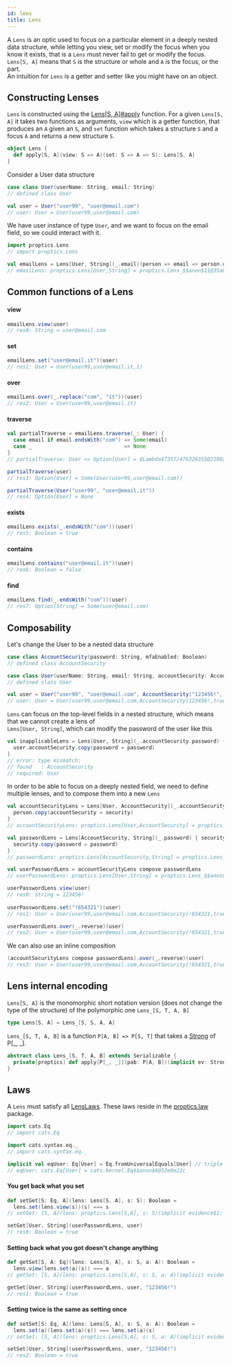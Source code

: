 ```yaml
---
id: lens
title: Lens
---
```


A `Lens` is an optic used to focus on a particular element in a deeply nested data structure, while letting you 
view, set or modify the focus when you know it exists, that is a `Lens` must never fail to get or modify the focus.<br/>
`Lens[S, A]` means that `S` is the structure or whole and `A` is the focus, or the part.<br/>
An intuition for `Lens` is a getter and setter like you might have on an object.

## Constructing Lenses

`Lens` is constructed using the [Lens[S, A]#apply](/Proptics/api/proptics/Lens$.html) function. For a given `Lens[S, A]` it takes two functions as arguments,
`view` which is a getter function, that produces an `A` given an `S`, and `set` function which takes a structure `S` and a focus `A` and returns a
new structure `S`.

```scala
object Lens {
  def apply[S, A](view: S => A)(set: S => A => S): Lens[S, A]
}
```

Consider a User data structure

```scala
case class User(userName: String, email: String)
// defined class User  

val user = User("user99", "user@email.com")
// user: User = User(user99,user@email.com)
```

We have user instance of type `User`, and we want to focus on the email field, so we could
interact with it.

```scala
import proptics.Lens
// import proptics.Lens

val emailLens = Lens[User, String](_.email)(person => email => person.copy(email = email))
// emailLens: proptics.Lens[User,String] = proptics.Lens_$$anon$11@35a0773a
```

## Common functions of a Lens

#### view
```scala
emailLens.view(user)
// res0: String = user@email.com
```

#### set
```scala
emailLens.set("user@email.it")(user)
// res1: User = User(user99,user@email.it,1)
```

#### over
```scala
emailLens.over(_.replace("com", "it"))(user)
// res2: User = User(user99,user@email.it)
```

#### traverse
```scala
val partialTraverse = emailLens.traverse(_: User) {
  case email if email.endsWith("com") => Some(email)
  case _                              => None
}
// partialTraverse: User => Option[User] = $Lambda$7357/476326355@2100263b

partialTraverse(user)
// res3: Option[User] = Some(User(user99,user@email.com))

partialTraverse(User("user99", "user@email.it"))
// res4: Option[User] = None
```

#### exists
```scala
emailLens.exists(_.endsWith("com"))(user)
// res5: Boolean = true
```

#### contains
```scala
emailLens.contains("user@email.it")(user)
// res6: Boolean = false
```

#### find
```scala
emailLens.find(_.endsWith("com"))(user)
// res7: Option[String] = Some(user@email.com)
```

## Composability

Let's change the User to be a nested data structure

```scala
case class AccountSecurity(password: String, mfaEnabled: Boolean)
// defined class AccountSecurity  

case class User(userName: String, email: String, accountSecurity: AccountSecurity)
// defined class User  

val user = User("user99", "user@email.com", AccountSecurity("123456!", mfaEnabled = true))
// user: User = User(user99,user@email.com,AccountSecurity(123456!,true))
```

`Lens` can focus on the top-level fields in a nested structure, which means that we cannot create a lens of <br/> 
`Lens[User, String]`, which can modify the password of the user like this
  
```scala
val inapplicableLens = Lens[User, String](_.accountSecurity.password) { user => password =>
  user.accountSecurity.copy(password = password)
}
// error: type mismatch;
// found   : AccountSecurity
// required: User  
```

In order to be able to focus on a deeply nested field, we need to define multiple lenses, and to compose them into a new `Lens`  

```scala
val accountSecurityLens = Lens[User, AccountSecurity](_.accountSecurity) { person => security => 
  person.copy(accountSecurity = security)
}
// accountSecurityLens: proptics.Lens[User,AccountSecurity] = proptics.Lens_$$anon$11@67fcf75c

val passwordLens = Lens[AccountSecurity, String](_.password) { security => password => 
  security.copy(password = password)
}
// passwordLens: proptics.Lens[AccountSecurity,String] = proptics.Lens_$$anon$11@73c60f21 

val userPasswordLens = accountSecurityLens compose passwordLens
// userPasswordLens: proptics.Lens[User,String] = proptics.Lens_$$anon$2@27ae8f48

userPasswordLens.view(user)
// res0: String = 123456!
    
userPasswordLens.set("!654321")(user) 
// res1: User = User(user99,user@email.com,AccountSecurity(!654321,true))

userPasswordLens.over(_.reverse)(user)
// res2: User = User(user99,user@email.com,AccountSecurity(!654321,true))  
``` 

We can also use an inline composition

```scala
(accountSecurityLens compose passwordLens).over(_.reverse)(user)
// res3: User = User(user99,user@email.com,AccountSecurity(!654321,true))  
``` 

## Lens internal encoding

`Lens[S, A]` is the monomorphic short notation version (does not change the type of the structure) of the polymorphic one `Lens_[S, T, A, B]`

```scala
type Lens[S, A] = Lens_[S, S, A, A]
``` 

`Lens_[S, T, A, B]` is a function `P[A, B] => P[S, T]` that takes a [Strong](/Proptics/docs/profunctors/strong) of P[_, _].

```scala
abstract class Lens_[S, T, A, B] extends Serializable {
  private[proptics] def apply[P[_, _]](pab: P[A, B])(implicit ev: Strong[P]): P[S, T]
}
```

## Laws

A `Lens` must satisfy all [LensLaws](/Proptics/api/proptics/law/LensLaws.html). These laws reside in the [proptics.law](/Proptics/api/proptics/law/index.html) package.<br/>

```scala
import cats.Eq
// import cats.Eq

import cats.syntax.eq._
// import cats.syntax.eq._

implicit val eqUser: Eq[User] = Eq.fromUniversalEquals[User] // triple equals operator (===)
// eqUser: cats.Eq[User] = cats.kernel.Eq$$anon$6@52e0e22c
```

#### You get back what you set

```scala
def setGet[S: Eq, A](lens: Lens[S, A], s: S): Boolean =
  lens.set(lens.view(s))(s) === s
// setGet: [S, A](lens: proptics.Lens[S,A], s: S)(implicit evidence$1: cats.Eq[S])Boolean

setGet[User, String](userPasswordLens, user)
// res0: Boolean = true
```

#### Setting back what you got doesn't change anything

```scala
def getSet[S, A: Eq](lens: Lens[S, A], s: S, a: A): Boolean = 
  lens.view(lens.set(a)(s)) === a
// getSet: [S, A](lens: proptics.Lens[S,A], s: S, a: A)(implicit evidence$1: cats.Eq[A])Boolean

getSet[User, String](userPasswordLens, user, "123456!")
// res1: Boolean = true
```

#### Setting twice is the same as setting once

```scala
def setSet[S: Eq, A](lens: Lens[S, A], s: S, a: A): Boolean =
  lens.set(a)(lens.set(a)(s)) === lens.set(a)(s)
// setSet: [S, A](lens: proptics.Lens[S,A], s: S, a: A)(implicit evidence$1: cats.Eq[S])Boolean

setSet[User, String](userPasswordLens, user, "123456!")
// res2: Boolean = true
```
